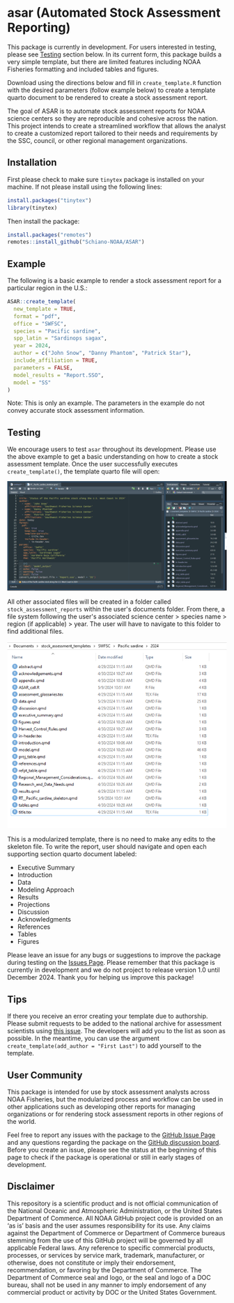 
# asar (Automated Stock Assessment Reporting)

<!-- badges: start -->
<!-- badges: end -->

This package is currently in development. For users interested in testing, please see [Testing](#-testing-section) section below. In its current form, this package builds a very simple template, but there are limited features including NOAA Fisheries formatting and included tables and figures.

Download using the directions below and fill in `create_template.R` function with the desired parameters (follow example below) to create a template quarto document to be rendered to create a stock assessment report.


The goal of ASAR is to automate stock assessment reports for NOAA science centers so they are reproducible and cohesive across the nation. This project intends to create a streamlined workflow that allows the analyst to create a customized report tailored to their needs and requirements by the SSC, council, or other regional management organizations. 

## Installation

First please check to make sure `tinytex` package is installed on your machine. If not please install using the following lines:

```r
install.packages("tinytex")
library(tinytex)

```
Then install the package:

```r
install.packages("remotes")
remotes::install_github("Schiano-NOAA/ASAR")
```

## Example

The following is a basic example to render a stock assessment report for a particular region in the U.S.:

```r
ASAR::create_template(
  new_template = TRUE,
  format = "pdf",
  office = "SWFSC",
  species = "Pacific sardine",
  spp_latin = "Sardinops sagax",
  year = 2024,
  author = c("John Snow", "Danny Phantom", "Patrick Star"),
  include_affiliation = TRUE,
  parameters = FALSE,
  model_results = "Report.SSO",
  model = "SS"
)
```

Note: This is only an example. The parameters in the example do not convey accurate stock assessment information.

## Testing

We encourage users to test `asar` throughout its development. Please use the above example to get a basic understanding on how to create a stock assessment template. Once the user successfully executes `create_template()`, the template quarto file will open:

![alt text](inst/resources/example_pop-up.PNG)

All other associated files will be created in a folder called `stock_assessment_reports` within the user's documents folder. From there, a file system following the user's associated science center > species name > region (if applicable) > year. The user will have to navigate to this folder to find additional files.

![alt text](inst/resources/example_file_system.PNG)

This is a modularized template, there is no need to make any edits to the skeleton file. To write the report, user should navigate and open each supporting section quarto document labeled:

-   Executive Summary
-   Introduction
-   Data
-   Modeling Approach
-   Results
-   Projections
-   Discussion
-   Acknowledgments
-   References
-   Tables
-   Figures 

Please leave an issue for any bugs or suggestions to improve the package during testing on the [Issues Page](https://github.com/Schiano-NOAA/ASAR/issues). Please remember that this package is currently in development and we do not project to release version 1.0 until December 2024. Thank you for helping us improve this package!

## Tips

If there you receive an error creating your template due to authorship. Please submit requests to be added to the national archive for assessment scientists using [this issue](https://github.com/nmfs-ost/asar/issues/19). The developers will add you to the list as soon as possible. In the meantime, you can use the argument `create_template(add_author = "First Last")` to add yourself to the template. 

## User Community

This package is intended for use by stock assessment analysts across NOAA Fisheries, but the modularized process and workflow can be used in other applications such as developing other reports for managing organizations or for rendering stock assessment reports in other regions of the world.

Feel free to report any issues with the package to the [GitHub Issue Page](https://github.com/Schiano-NOAA/ASAR/issues) and any questions regarding the package on the [GitHub discussion board](https://github.com/Schiano-NOAA/ASAR/discussions). Before you create an issue, please see the status at the beginning of this page to check if the package is operational or still in early stages of development.


## Disclaimer

This repository is a scientific product and is not official communication of the National Oceanic and Atmospheric Administration, or the United States Department of Commerce. All NOAA GitHub project code is provided on an ‘as is’ basis and the user assumes responsibility for its use. Any claims against the Department of Commerce or Department of Commerce bureaus stemming from the use of this GitHub project will be governed by all applicable Federal laws. Any reference to specific commercial products, processes, or services by service mark, trademark, manufacturer, or otherwise, does not constitute or imply their endorsement, recommendation, or favoring by the Department of Commerce. The Department of Commerce seal and logo, or the seal and logo of a DOC bureau, shall not be used in any manner to imply endorsement of any commercial product or activity by DOC or the United States Government.
